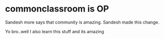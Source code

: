 # commonclassroom is OP

Sandesh more says that community is amazing.
Sandesh made this change.

Yo bro..well I also learn this stuff and its amazing

